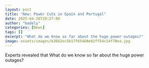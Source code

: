 ```yaml
---
layout: post
title: "New: Power Cuts in Spain and Portugal"
date: 2025-04-28T19:27:00
author: "badely"
categories: [News]
tags: []
excerpt: "What do we know so far about the huge power outages?"
image: assets/images/b3662ec5b17f65408eb2ff54c14f78ea.jpg
---
```


Experts revealed that What do we know so far about the huge power outages?

